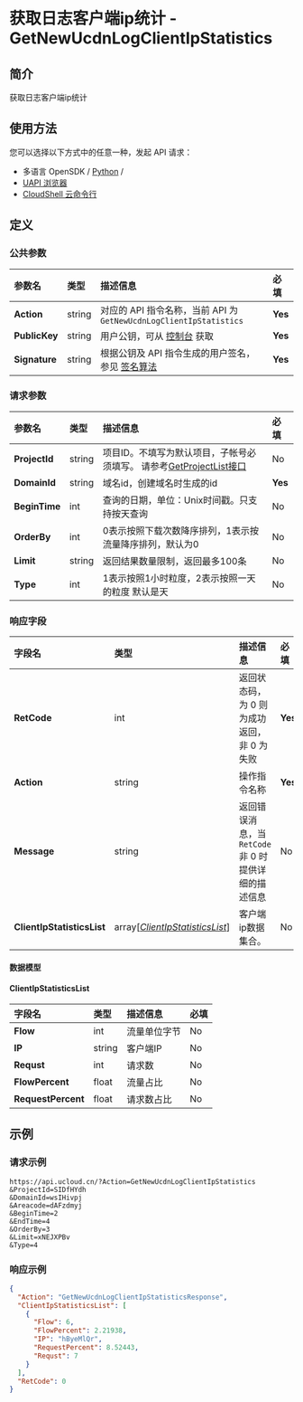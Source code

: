 # 获取日志客户端ip统计 - GetNewUcdnLogClientIpStatistics

## 简介

获取日志客户端ip统计






## 使用方法

您可以选择以下方式中的任意一种，发起 API 请求：
- 多语言 OpenSDK / [Python](https://github.com/ucloud/ucloud-sdk-python3) /
- [UAPI 浏览器](https://console.ucloud.cn/uapi/detail?id=GetNewUcdnLogClientIpStatistics)
- [CloudShell 云命令行](https://shell.ucloud.cn/)


## 定义

### 公共参数

| 参数名 | 类型 | 描述信息 | 必填 |
|:---|:---|:---|:---|
| **Action**     | string  | 对应的 API 指令名称，当前 API 为 `GetNewUcdnLogClientIpStatistics`                        | **Yes** |
| **PublicKey**  | string  | 用户公钥，可从 [控制台](https://console.ucloud.cn/uapi/apikey) 获取                                             | **Yes** |
| **Signature**  | string  | 根据公钥及 API 指令生成的用户签名，参见 [签名算法](api/summary/signature.md)  | **Yes** |

### 请求参数

| 参数名 | 类型 | 描述信息 | 必填 |
|:---|:---|:---|:---|
| **ProjectId** | string | 项目ID。不填写为默认项目，子帐号必须填写。 请参考[GetProjectList接口](https://docs.ucloud.cn/api/summary/get_project_list) |No|
| **DomainId** | string | 域名id，创建域名时生成的id |**Yes**|
| **BeginTime** | int | 查询的日期，单位：Unix时间戳。只支持按天查询 |No|
| **OrderBy** | int | 0表示按照下载次数降序排列，1表示按流量降序排列，默认为0 |No|
| **Limit** | string | 返回结果数量限制，返回最多100条 |No|
| **Type** | int | 1表示按照1小时粒度，2表示按照一天的粒度 默认是天 |No|

### 响应字段

| 字段名 | 类型 | 描述信息 | 必填 |
|:---|:---|:---|:---|
| **RetCode** | int | 返回状态码，为 0 则为成功返回，非 0 为失败 |**Yes**|
| **Action** | string | 操作指令名称 |**Yes**|
| **Message** | string | 返回错误消息，当 `RetCode` 非 0 时提供详细的描述信息 |No|
| **ClientIpStatisticsList** | array[[*ClientIpStatisticsList*](#ClientIpStatisticsList)] | 客户端ip数据集合。 |No|

#### 数据模型


#### ClientIpStatisticsList

| 字段名 | 类型 | 描述信息 | 必填 |
|:---|:---|:---|:---|
| **Flow** | int | 流量单位字节 |No|
| **IP** | string | 客户端IP |No|
| **Requst** | int | 请求数 |No|
| **FlowPercent** | float | 流量占比 |No|
| **RequestPercent** | float | 请求数占比 |No|

## 示例

### 请求示例
    
```
https://api.ucloud.cn/?Action=GetNewUcdnLogClientIpStatistics
&ProjectId=SIDfHYdh
&DomainId=wsIHivpj
&Areacode=dAFzdmyj
&BeginTime=2
&EndTime=4
&OrderBy=3
&Limit=xNEJXPBv
&Type=4
```

### 响应示例
    
```json
{
  "Action": "GetNewUcdnLogClientIpStatisticsResponse",
  "ClientIpStatisticsList": [
    {
      "Flow": 6,
      "FlowPercent": 2.21938,
      "IP": "hByeMlQr",
      "RequestPercent": 8.52443,
      "Requst": 7
    }
  ],
  "RetCode": 0
}
```





